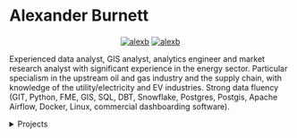 # Alexander Burnett


<!-- ![image](https://avatars.githubusercontent.com/u/60477996?v=4) -->

<p align="center">
<a href="https://www.linkedin.com/in/alexander-burnett-a763bb97/" target="blank"><img align="center" src="https://img.shields.io/badge/-LinkedIn-039BE5?style=for-the-badge&logo=Linkedin&logoColor=white&link=https://www.linkedin.com/in/alexander-burnett-a763bb97/" alt="alexb"/></a>
<a href="https://twitter.com/Alex90347326/" target="blank"><img align="center" src="https://img.shields.io/badge/-Twitter-A7C0FF?style=for-the-badge&logo=Twitter&logoColor=white&link=https://twitter.com/Alex90347326/" alt="alexb"/></a>

</p>


Experienced data analyst, GIS analyst, analytics engineer and market research analyst with significant experience in the energy sector. Particular specialism in the upstream oil and gas industry and the supply chain, with knowledge of the utility/electricity and EV industries. Strong data fluency (GIT, Python, FME, GIS, SQL, DBT, Snowflake, Postgres, Postgis, Apache Airflow, Docker, Linux, commercial dashboarding software).


<details>
<summary>Projects</summary>
  
  <!---
  | Command | Description |
| --- | --- |
| [Vectors of Locally Aggregated Concepts](https://github.com/MaartenGr/VLAC) | <img src="https://img.shields.io/badge/-NLP-red"> <img src="https://img.shields.io/badge/-Python-blue">|
| ... | ... |
  --->
  
| Project | Tags |
| --- | --- |
| [**Satellite Flaring Monitor**: Daily flare locations and volumes tracker](https://github.com/) |<img src="https://img.shields.io/badge/-Python-blue">|
| [**Satellite AIS Tanker tracker**: Ship tracking and route clustering and volume estimating](https://github.com/) |<img src="https://img.shields.io/badge/-Python-blue">|
| [**Offshore Wind Economics Modelling**: Database of offshore wind farms/planned and constructed/ power curves and monte carlo modelling of windpseed and electricty output](https://github.com/) |<img src="https://img.shields.io/badge/-Python-blue">|
| [**Investment dashboard**: Script to extract portfolio data / dashbaord and benchmark performance ](https://github.com/) |<img src="https://img.shields.io/badge/-Python-blue">|
| [**Offshore Rig Market tool: floaters**: NLP script to extract contract data from press releases and fleet status reports and dashboard utilisatoin and dayrate trends ](https://github.com/) |<img src="https://img.shields.io/badge/-Python-blue">|

</details>  
